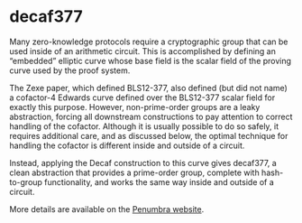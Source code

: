 # decaf377

Many zero-knowledge protocols require a cryptographic group that can be used
inside of an arithmetic circuit. This is accomplished by defining an “embedded”
elliptic curve whose base field is the scalar field of the proving curve used
by the proof system.

The Zexe paper, which defined BLS12-377, also defined (but did not name) a
cofactor-4 Edwards curve defined over the BLS12-377 scalar field for exactly
this purpose. However, non-prime-order groups are a leaky abstraction, forcing
all downstream constructions to pay attention to correct handling of the
cofactor. Although it is usually possible to do so safely, it requires
additional care, and as discussed below, the optimal technique for handling the
cofactor is different inside and outside of a circuit.

Instead, applying the Decaf construction to this curve gives decaf377, a clean
abstraction that provides a prime-order group, complete with hash-to-group
functionality, and works the same way inside and outside of a circuit.

More details are available on the [Penumbra
website](https://penumbra.zone/crypto/primitives/decaf377.html).

